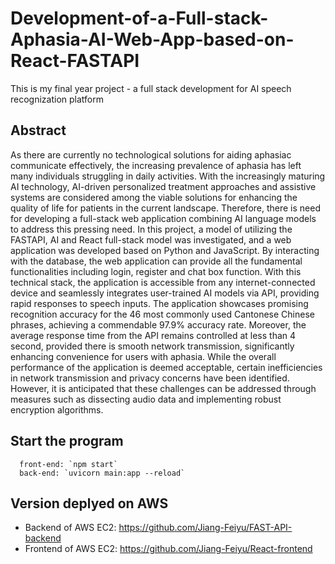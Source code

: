 # Development-of-a-Full-stack-Aphasia-AI-Web-App-based-on-React-FASTAPI
This is my final year project - a full stack development for AI speech recognization platform

## Abstract
As there are currently no technological solutions for aiding aphasiac communicate effectively, the increasing prevalence of aphasia has left many individuals struggling in daily activities. With the increasingly maturing AI technology, AI-driven personalized treatment approaches and assistive systems are considered among the viable solutions for enhancing the quality of life for patients in the current landscape. Therefore, there is need for developing a full-stack web application combining AI language models to address this pressing need. In this project, a model of utilizing the FASTAPI, AI and React full-stack model was investigated, and a web application was developed based on Python and JavaScript. By interacting with the database, the web application can provide all the fundamental functionalities including login, register and chat box function. With this technical stack, the application is accessible from any internet-connected device and seamlessly integrates user-trained AI models via API, providing rapid responses to speech inputs. The application showcases promising recognition accuracy for the 46 most commonly used Cantonese Chinese phrases, achieving a commendable 97.9% accuracy rate. Moreover, the average response time from the API remains controlled at less than 4 second, provided there is smooth network transmission, significantly enhancing convenience for users with aphasia. While the overall performance of the application is deemed acceptable, certain inefficiencies in network transmission and privacy concerns have been identified. However, it is anticipated that these challenges can be addressed through measures such as dissecting audio data and implementing robust encryption algorithms.


## Start the program
```
  front-end: `npm start`
  back-end: `uvicorn main:app --reload`
```

## Version deplyed on AWS
- Backend of AWS EC2: https://github.com/Jiang-Feiyu/FAST-API-backend
- Frontend of AWS EC2: https://github.com/Jiang-Feiyu/React-frontend
